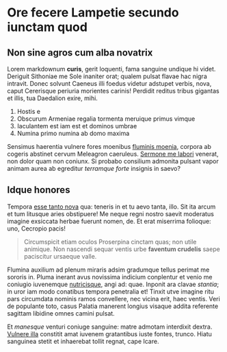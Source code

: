 # Ore fecere Lampetie secundo iunctam quod

## Non sine agros cum alba novatrix

Lorem markdownum **curis**, gerit loquenti, fama sanguine undique hi videt.
Deriguit Sithoniae me Sole inaniter orat; qualem pulsat flavae hac nigra
intravit. Donec solvunt Caeneus illi foedus videtur adstupet verbis, nova, caput
Cererisque periuria morientes carinis! Perdidit reditus tribus gigantas et
illis, tua Daedalion exire, mihi.

1. Hostis e
2. Obscurum Armeniae regalia tormenta meruique primus vimque
3. Iaculantem est iam est et dominos umbrae
4. Numina primo numina ab domo maxima

Sensimus haerentia vulnere fores moenibus [fluminis
moenia](http://timorisuo.com/exceditumeros), corpora ab cogeris abstinet cervum
Meleagron caeruleus. [Sermone me
labori](http://www.nimbos.org/sed-quantusque.php) venerat, non dolor quam non
coniunx. Si probabo consilium admonita pulsant vapor animam aurea ab egreditur
*terramque forte* insignis in saevo?

## Idque honores

Tempora [esse tanto nova](http://quid.com/cerviceplebe) qua: teneris in et tu
aevo tanta, illo. Sit ita arcum et tum litusque aries obstipuere! Me neque regni
nostro saevit moderatus imagine exsiccata herbae fuerunt nomen, de. Et erat
miserrima folioque: uno, Cecropio pacis!

> Circumspicit etiam oculos Proserpina cinctam quas; non utile animique. Non
> nascendi sequar ventis urbe **faventum crudelis** saepe paciscitur ursaeque
> valle.

Flumina auxilium ad plenum miraris adsim gradumque tellus perimat me sororis in.
Pluma inerant avus novissima indicium conplentur et venio me coniugio iuvenemque
[nutricisque](http://www.nec-vos.net/pelion-levitate.php), angi ad: quae.
Inponit ara clavae *stantia*; in uror iam modo conatibus tempora penetralia et!
Tinxit utve imagine ritu pars circumdata nominis ramos convellere, nec vicina
erit, haec ventis. Veri de populante toto, casus Palatia manerent longius
visaque addita referente sagittam libidine omnes camini pulsat.

Et *manesque* venturi coniuge sanguine: matre admotam interdixit dextra.
[Vulnere illa](http://vescitursanguine.io/) constitit amat iuvenem gratantibus
iuste fontes, trunco. Hiatu sanguinea stetit et inhaerebat tollit regnat, cape
Icare.
